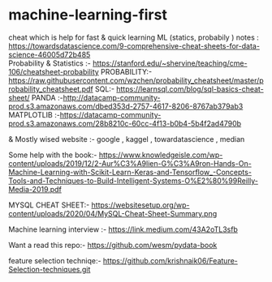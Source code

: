 # machine-learning-first
cheat which is help for fast & quick learning ML (statics, probabily ) notes : https://towardsdatascience.com/9-comprehensive-cheat-sheets-for-data-science-46005d72b485  
                                Probability & Statistics :- https://stanford.edu/~shervine/teaching/cme-106/cheatsheet-probability
                                 PROBABILITY:-https://raw.githubusercontent.com/wzchen/probability_cheatsheet/master/probability_cheatsheet.pdf
                                SQL:- https://learnsql.com/blog/sql-basics-cheat-sheet/
                                PANDA :-http://datacamp-community-prod.s3.amazonaws.com/dbed353d-2757-4617-8206-8767ab379ab3
                                MATPLOTLIB :-https://datacamp-community-prod.s3.amazonaws.com/28b8210c-60cc-4f13-b0b4-5b4f2ad4790b

& Mostly wised website :- google ,
                          kaggel ,
                          towardatascience ,
                          median
                          
                          
Some help with the book:- 
https://www.knowledgeisle.com/wp-content/uploads/2019/12/2-Aur%C3%A9lien-G%C3%A9ron-Hands-On-Machine-Learning-with-Scikit-Learn-Keras-and-Tensorflow_-Concepts-Tools-and-Techniques-to-Build-Intelligent-Systems-O%E2%80%99Reilly-Media-2019.pdf


MYSQL CHEAT SHEET:- 
https://websitesetup.org/wp-content/uploads/2020/04/MySQL-Cheat-Sheet-Summary.png


Machine learning interview :-
 https://link.medium.com/43A2oTL3sfb
 
 Want a read this repo:-
 https://github.com/wesm/pydata-book


feature selection techniqe:- 
https://github.com/krishnaik06/Feature-Selection-techniques.git
